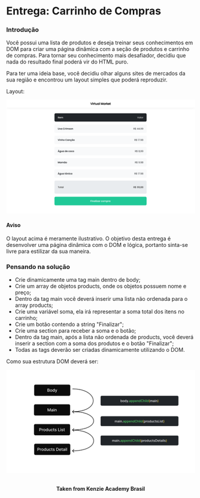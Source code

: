 <h1>Entrega: Carrinho de Compras</h1>

<h3>Introdução</h3>
Você possui uma lista de produtos e deseja treinar seus conhecimentos em DOM para criar uma página dinâmica com a seção de produtos e carrinho de compras. Para tornar seu conhecimento mais desafiador, decidiu que nada do resultado final poderá vir do HTML puro.

Para ter uma ideia base, você decidiu olhar alguns sites de mercados da sua região e encontrou um layout simples que poderá reproduzir.

Layout:

<img src="./assets/example-1.svg" alt="example 1" />

<h4>Aviso</h4>
O layout acima é meramente ilustrativo. O objetivo desta entrega é desenvolver uma página dinâmica com o DOM e lógica, portanto sinta-se livre para estilizar da sua maneira.

<h3>Pensando na solução</h3>

- Crie dinamicamente uma tag main dentro de body;
- Crie um array de objetos products, onde os objetos possuem nome e preço;
- Dentro da tag main você deverá inserir uma lista não ordenada para o array products;
- Crie uma variável soma, ela irá representar a soma total dos itens no carrinho;
- Crie um botão contendo a string "Finalizar";
- Crie uma section para receber a soma e o botão;
- Dentro da tag main, após a lista não ordenada de products, você deverá inserir a section com a soma dos produtos e o botão "Finalizar";
- Todas as tags deverão ser criadas dinamicamente utilizando o DOM.

Como sua estrutura DOM deverá ser:

<img src="./assets/example-2.svg" alt="example 2" />
<br>
<br>

<p align="center"><b>Taken from Kenzie Academy Brasil</b></p>
